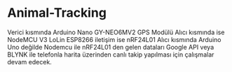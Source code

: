 # Animal-Tracking
Verici kısmında Arduino Nano GY-NEO6MV2 GPS Modülü Alıcı kısmında ise NodeMCU V3 LoLin ESP8266 iletişim ise nRF24L01
Alıcı kısmında Arduino Uno değilde Nodemcu ile nRF24L01 den gelen dataları Google API veya BLYNK ile telefonla harita üzerinden canlı takip yapılması için çalışmalar devam edecek.
